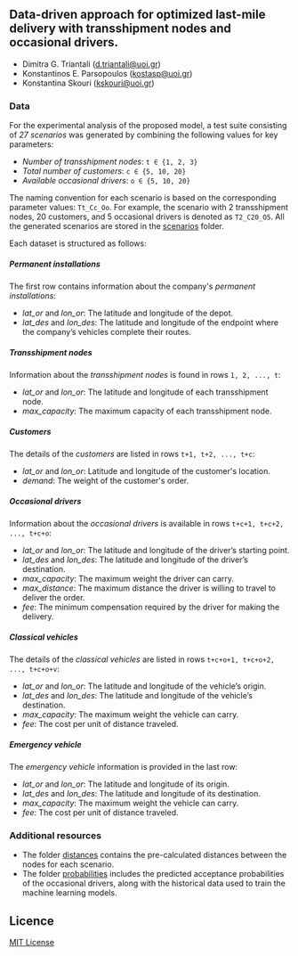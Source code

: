 ## Data-driven approach for optimized last-mile delivery with transshipment nodes and occasional drivers.
- Dimitra G. Triantali (d.triantali@uoi.gr)
- Konstantinos E. Parsopoulos (kostasp@uoi.gr)
- Konstantina Skouri (kskouri@uoi.gr)

### Data

For the experimental analysis of the proposed model, a test suite consisting of *27 scenarios* was generated by combining the following values for key parameters:

- *Number of transshipment nodes*: `t ∈ {1, 2, 3}`
- *Total number of customers*: `c ∈ {5, 10, 20}`
- *Available occasional drivers*: `o ∈ {5, 10, 20}`

The naming convention for each scenario is based on the corresponding parameter values: `Tt_Cc_Oo`. For example, the scenario with 2 transshipment nodes, 20 customers, and 5 occasional drivers is denoted as `T2_C20_O5`. All the generated scenarios are stored in the [scenarios](https://github.com/DimitraTriantali/P70/tree/fa9a7eae01c4f540c02efa999c567fcbf00a21c3/data/scenarios) folder.

Each dataset is structured as follows:

##### Permanent installations
The first row contains information about the company's *permanent installations*:
- *lat_or* and *lon_or*: The latitude and longitude of the depot.
- *lat_des* and *lon_des*: The latitude and longitude of the endpoint where the company’s vehicles complete their routes.

##### Transshipment nodes
Information about the *transshipment nodes* is found in rows `1, 2, ..., t`:
- *lat_or* and *lon_or*: The latitude and longitude of each transshipment node.
- *max_capacity*: The maximum capacity of each transshipment node.

##### Customers
The details of the *customers* are listed in rows `t+1, t+2, ..., t+c`:
- *lat_or* and *lon_or*: Latitude and longitude of the customer's location.
- *demand*: The weight of the customer's order.

##### Occasional drivers
Information about the *occasional drivers* is available in rows `t+c+1, t+c+2, ..., t+c+o`:
- *lat_or* and *lon_or*: The latitude and longitude of the driver’s starting point.
- *lat_des* and *lon_des*: The latitude and longitude of the driver’s destination.
- *max_capacity*: The maximum weight the driver can carry.
- *max_distance*: The maximum distance the driver is willing to travel to deliver the order.
- *fee*: The minimum compensation required by the driver for making the delivery.

##### Classical vehicles
The details of the *classical vehicles* are listed in rows `t+c+o+1, t+c+o+2, ..., t+c+o+v`:
- *lat_or* and *lon_or*: The latitude and longitude of the vehicle’s origin.
- *lat_des* and *lon_des*: The latitude and longitude of the vehicle’s destination.
- *max_capacity*: The maximum weight the vehicle can carry.
- *fee*: The cost per unit of distance traveled.

##### Emergency vehicle
The *emergency vehicle* information is provided in the last row:
- *lat_or* and *lon_or*: The latitude and longitude of its origin.
- *lat_des* and *lon_des*: The latitude and longitude of its destination.
- *max_capacity*: The maximum weight the vehicle can carry.
- *fee*: The cost per unit of distance traveled.

### Additional resources
- The folder [distances](https://github.com/DimitraTriantali/P70/tree/fa9a7eae01c4f540c02efa999c567fcbf00a21c3/data/distances) contains the pre-calculated distances between the nodes for each scenario.
- The folder [probabilities](https://github.com/DimitraTriantali/P70/tree/fa9a7eae01c4f540c02efa999c567fcbf00a21c3/data/probabilities) includes the predicted acceptance probabilities of the occasional drivers, along with the historical data used to train the machine learning models.

## Licence

[MIT License](https://github.com/DimitraTriantali/P70/blob/fa9a7eae01c4f540c02efa999c567fcbf00a21c3/LICENSE)
